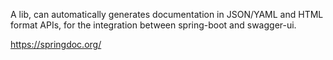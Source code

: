 A lib, can automatically generates documentation in JSON/YAML and HTML format APIs, for the integration between spring-boot and swagger-ui.

https://springdoc.org/
